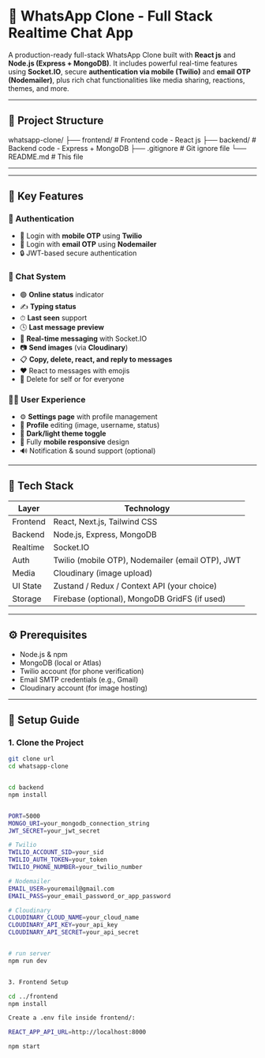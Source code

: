 # 💬 WhatsApp Clone - Full Stack Realtime Chat App

A production-ready full-stack WhatsApp Clone built with **React js** and **Node.js (Express + MongoDB)**. It includes powerful real-time features using **Socket.IO**, secure **authentication via mobile (Twilio)** and **email OTP (Nodemailer)**, plus rich chat functionalities like media sharing, reactions, themes, and more.

---


## 📁 Project Structure
whatsapp-clone/
├── frontend/ # Frontend code - React js
├── backend/ # Backend code - Express + MongoDB
├── .gitignore # Git ignore file
└── README.md # This file

---


---

## 🚀 Key Features

### 🔐 Authentication
- 🔢 Login with **mobile OTP** using **Twilio**
- 📧 Login with **email OTP** using **Nodemailer**
- 🔒 JWT-based secure authentication

### 💬 Chat System
- 🟢 **Online status** indicator
- ✍️ **Typing status**
- ⏱ **Last seen** support
- 🕓 **Last message preview**
- 💬 **Real-time messaging** with Socket.IO
- 📷 **Send images** (via **Cloudinary**)
- 📋 **Copy, delete, react, and reply to messages**
- ❤️ React to messages with emojis
- 🧹 Delete for self or for everyone

### 🧑‍🎨 User Experience
- ⚙️ **Settings page** with profile management
- 👤 **Profile** editing (image, username, status)
- 🎨 **Dark/light theme toggle**
- 📱 Fully **mobile responsive** design
- 🔊 Notification & sound support (optional)

---

## 🧪 Tech Stack

| Layer     | Technology                             |
|-----------|----------------------------------------|
| Frontend  | React, Next.js, Tailwind CSS           |
| Backend   | Node.js, Express, MongoDB              |
| Realtime  | Socket.IO                              |
| Auth      | Twilio (mobile OTP), Nodemailer (email OTP), JWT |
| Media     | Cloudinary (image upload)              |
| UI State  | Zustand / Redux / Context API (your choice) |
| Storage   | Firebase (optional), MongoDB GridFS (if used) |

---

## ⚙️ Prerequisites

- Node.js & npm
- MongoDB (local or Atlas)
- Twilio account (for phone verification)
- Email SMTP credentials (e.g., Gmail)
- Cloudinary account (for image hosting)

---

## 🔧 Setup Guide

### 1. Clone the Project

```bash
git clone url
cd whatsapp-clone


cd backend
npm install


PORT=5000
MONGO_URI=your_mongodb_connection_string
JWT_SECRET=your_jwt_secret

# Twilio
TWILIO_ACCOUNT_SID=your_sid
TWILIO_AUTH_TOKEN=your_token
TWILIO_PHONE_NUMBER=your_twilio_number

# Nodemailer
EMAIL_USER=youremail@gmail.com
EMAIL_PASS=your_email_password_or_app_password

# Cloudinary
CLOUDINARY_CLOUD_NAME=your_cloud_name
CLOUDINARY_API_KEY=your_api_key
CLOUDINARY_API_SECRET=your_api_secret


# run server 
npm run dev


3. Frontend Setup

cd ../frontend
npm install

Create a .env file inside frontend/:

REACT_APP_API_URL=http://localhost:8000

npm start
